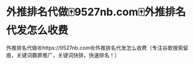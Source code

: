# 外推排名代做🀄️9527nb.com🀄️外推排名代发怎么收费

外推排名代做㊗️https://9527nb.com㊗️外推排名代发怎么收费（专注谷歌搜索留痕，关键词霸屏推广，关键词快排，快速排名！）